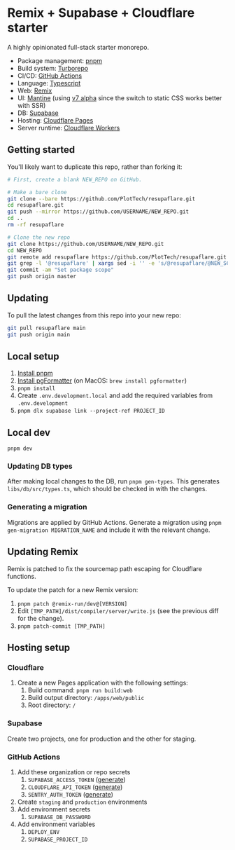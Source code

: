 # Remix + Supabase + Cloudflare starter

A highly opinionated full-stack starter monorepo.

- Package management: [pnpm](https://pnpm.io/)
- Build system: [Turborepo](https://turbo.build/)
- CI/CD: [GitHub Actions](https://github.com/features/actions)
- Language: [Typescript](https://www.typescriptlang.org/)
- Web: [Remix](https://remix.run/)
- UI: [Mantine](https://mantine.dev/) (using [v7 alpha](https://v7.mantine.dev/getting-started) since the switch to static CSS works better with SSR)
- DB: [Supabase](https://supabase.com/)
- Hosting: [Cloudflare Pages](https://pages.cloudflare.com/)
- Server runtime: [Cloudflare Workers](https://workers.cloudflare.com/)

## Getting started

You'll likely want to duplicate this repo, rather than forking it:

```bash
# First, create a blank NEW_REPO on GitHub.

# Make a bare clone
git clone --bare https://github.com/PlotTech/resupaflare.git
cd resupaflare.git
git push --mirror https://github.com/USERNAME/NEW_REPO.git
cd ..
rm -rf resupaflare

# Clone the new repo
git clone https://github.com/USERNAME/NEW_REPO.git
cd NEW_REPO
git remote add resupaflare https://github.com/PlotTech/resupaflare.git
git grep -l '@resupaflare' | xargs sed -i '' -e 's/@resupaflare/@NEW_SCOPE/g'
git commit -am "Set package scope"
git push origin master
```

## Updating

To pull the latest changes from this repo into your new repo:

```bash
git pull resupaflare main
git push origin main
```

## Local setup

1. [Install pnpm](https://pnpm.io/installation)
1. [Install pgFormatter](https://github.com/darold/pgFormatter) (on MacOS: `brew install pgformatter`)
1. `pnpm install`
1. Create `.env.development.local` and add the required variables from
   `.env.development`
1. `pnpm dlx supabase link --project-ref PROJECT_ID`

## Local dev

`pnpm dev`

### Updating DB types

After making local changes to the DB, run `pnpm gen-types`. This generates
`libs/db/src/types.ts`, which should be checked in with the changes.

### Generating a migration

Migrations are applied by GitHub Actions. Generate a migration using `pnpm
gen-migration MIGRATION_NAME` and include it with the relevant change.

## Updating Remix

Remix is patched to fix the sourcemap path escaping for Cloudflare functions.

To update the patch for a new Remix version:

1. `pnpm patch @remix-run/dev@[VERSION]`
1. Edit `[TMP_PATH]/dist/compiler/server/write.js` (see the previous diff for the change).
1. `pnpm patch-commit [TMP_PATH]`

## Hosting setup

### Cloudflare

1. Create a new Pages application with the following settings:
   1. Build command: `pnpm run build:web`
   1. Build output directory: `/apps/web/public`
   1. Root directory: `/`

### Supabase

Create two projects, one for production and the other for staging.

### GitHub Actions

1. Add these organization or repo secrets
   1. `SUPABASE_ACCESS_TOKEN` ([generate](https://supabase.com/dashboard/account/tokens))
   2. `CLOUDFLARE_API_TOKEN` ([generate](https://dash.cloudflare.com/profile/api-tokens))
   3. `SENTRY_AUTH_TOKEN` ([generate](https://useplot.sentry.io/settings/account/api/auth-tokens/))
1. Create `staging` and `production` environments
1. Add environment secrets
   1. `SUPABASE_DB_PASSWORD`
1. Add environment variables
   1. `DEPLOY_ENV`
   2. `SUPABASE_PROJECT_ID`
